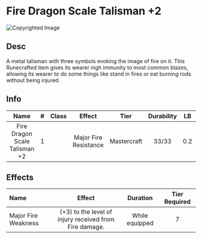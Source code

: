 # Fire Dragon Scale Talisman +2

![Copyrighted Image](FireDragonScaleTalisman+2.png)

## Desc

A metal talisman with three symbols evoking the image of fire on it. This Runecrafted item gives its wearer nigh immunity to most common blazes, allowing its wearer to do some things like stand in fires or eat burning rods without being injured.

## Info

| Name | # | Class | Effect | Tier | Durability | LB | Value |
| :--: | :-: | :---: | :----: | :--: | :--------: | :-: | :---: |
| Fire Dragon Scale Talisman +2 | 1 |  | Major Fire Resistance | Mastercraft | 33/33 | 0.2 | ? |

## Effects

| Name | Effect | Duration | Tier Required |
| :--- | :----: | :------: | :-----------: |
| Major Fire Weakness | (+3) to the level of injury received from Fire damage. | While equipped | 7 |

